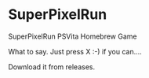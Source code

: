 # SuperPixelRun
SuperPixelRun PSVita Homebrew Game

What to say. Just press X :-) if you can....

Download it from releases.
